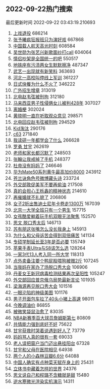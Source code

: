 ## 2022-09-22热门搜索 
最后更新时间 2022-09-22 03:43:19.210693 
1. [上戏退役](https://s.weibo.com/weibo?q=%23%E4%B8%8A%E6%88%8F%E9%80%80%E5%BD%B9%23&t=31&band_rank=1&Refer=top) 686214
1. [张予曦疯狂报班只为演好戏](https://s.weibo.com/weibo?q=%23%E5%BC%A0%E4%BA%88%E6%9B%A6%E7%96%AF%E7%8B%82%E6%8A%A5%E7%8F%AD%E5%8F%AA%E4%B8%BA%E6%BC%94%E5%A5%BD%E6%88%8F%23&t=31&band_rank=2&Refer=top) 667868
1. [中国载人航天高光时刻](https://s.weibo.com/weibo?q=%23%E4%B8%AD%E5%9B%BD%E8%BD%BD%E4%BA%BA%E8%88%AA%E5%A4%A9%E9%AB%98%E5%85%89%E6%97%B6%E5%88%BB%23&t=31&band_rank=3&Refer=top) 608584
1. [吴世勋为张艺兴新歌面纱打call](https://s.weibo.com/weibo?q=%23%E5%90%B4%E4%B8%96%E5%8B%8B%E4%B8%BA%E5%BC%A0%E8%89%BA%E5%85%B4%E6%96%B0%E6%AD%8C%E9%9D%A2%E7%BA%B1%E6%89%93call%23&t=31&band_rank=4&Refer=top) 604064
1. [情侣吵架是全国统一的吧](https://s.weibo.com/weibo?q=%23%E6%83%85%E4%BE%A3%E5%90%B5%E6%9E%B6%E6%98%AF%E5%85%A8%E5%9B%BD%E7%BB%9F%E4%B8%80%E7%9A%84%E5%90%A7%23&t=31&band_rank=5&Refer=top) 550517
1. [地铁座有污渍两女生默默擦净](https://s.weibo.com/weibo?q=%23%E5%9C%B0%E9%93%81%E5%BA%A7%E6%9C%89%E6%B1%A1%E6%B8%8D%E4%B8%A4%E5%A5%B3%E7%94%9F%E9%BB%98%E9%BB%98%E6%93%A6%E5%87%80%23&t=31&band_rank=6&Refer=top) 487347
1. [武艺一出现就有新笑料](https://s.weibo.com/weibo?q=%23%E6%AD%A6%E8%89%BA%E4%B8%80%E5%87%BA%E7%8E%B0%E5%B0%B1%E6%9C%89%E6%96%B0%E7%AC%91%E6%96%99%23&t=31&band_rank=7&Refer=top) 363693
1. [河北一高校叫停线上军训](https://s.weibo.com/weibo?q=%23%E6%B2%B3%E5%8C%97%E4%B8%80%E9%AB%98%E6%A0%A1%E5%8F%AB%E5%81%9C%E7%BA%BF%E4%B8%8A%E5%86%9B%E8%AE%AD%23&t=31&band_rank=8&Refer=top) 361227
1. [日式快餐为什么不火了](https://s.weibo.com/weibo?q=%23%E6%97%A5%E5%BC%8F%E5%BF%AB%E9%A4%90%E4%B8%BA%E4%BB%80%E4%B9%88%E4%B8%8D%E7%81%AB%E4%BA%86%23&t=31&band_rank=9&Refer=top) 346222
1. [广外招生增章](https://s.weibo.com/weibo?q=%23%E5%B9%BF%E5%A4%96%E6%8B%9B%E7%94%9F%E5%A2%9E%E7%AB%A0%23&t=31&band_rank=10&Refer=top) 313019
1. [北电赵韦弦被刑拘](https://s.weibo.com/weibo?q=%23%E5%8C%97%E7%94%B5%E8%B5%B5%E9%9F%A6%E5%BC%A6%E8%A2%AB%E5%88%91%E6%8B%98%23&t=31&band_rank=11&Refer=top) 312180
1. [马来西亚男子性侵俩女儿被判428年](https://s.weibo.com/weibo?q=%23%E9%A9%AC%E6%9D%A5%E8%A5%BF%E4%BA%9A%E7%94%B7%E5%AD%90%E6%80%A7%E4%BE%B5%E4%BF%A9%E5%A5%B3%E5%84%BF%E8%A2%AB%E5%88%A4428%E5%B9%B4%23&t=31&band_rank=12&Refer=top) 307027
1. [离婚梗](https://s.weibo.com/weibo?q=%23%E7%A6%BB%E5%A9%9A%E6%A2%97%23&t=31&band_rank=13&Refer=top) 302024
1. [黄晓明一直在听取观众意见](https://s.weibo.com/weibo?q=%23%E9%BB%84%E6%99%93%E6%98%8E%E4%B8%80%E7%9B%B4%E5%9C%A8%E5%90%AC%E5%8F%96%E8%A7%82%E4%BC%97%E6%84%8F%E8%A7%81%23&t=31&band_rank=14&Refer=top) 298571
1. [北电回应赵韦弦被刑拘](https://s.weibo.com/weibo?q=%23%E5%8C%97%E7%94%B5%E5%9B%9E%E5%BA%94%E8%B5%B5%E9%9F%A6%E5%BC%A6%E8%A2%AB%E5%88%91%E6%8B%98%23&t=31&band_rank=15&Refer=top) 294529
1. [Kid淘汰](https://s.weibo.com/weibo?q=%23Kid%E6%B7%98%E6%B1%B0%23&t=31&band_rank=16&Refer=top) 290176
1. [c63](https://s.weibo.com/weibo?q=c63&t=31&band_rank=17&Refer=top) 271840
1. [我读研一年都学会了什么](https://s.weibo.com/weibo?q=%23%E6%88%91%E8%AF%BB%E7%A0%94%E4%B8%80%E5%B9%B4%E9%83%BD%E5%AD%A6%E4%BC%9A%E4%BA%86%E4%BB%80%E4%B9%88%23&t=31&band_rank=18&Refer=top) 266628
1. [罗勇 甘宇](https://s.weibo.com/weibo?q=%E7%BD%97%E5%8B%87%20%E7%94%98%E5%AE%87&t=31&band_rank=19&Refer=top) 262619
1. [老师和家长都沉默了](https://s.weibo.com/weibo?q=%23%E8%80%81%E5%B8%88%E5%92%8C%E5%AE%B6%E9%95%BF%E9%83%BD%E6%B2%89%E9%BB%98%E4%BA%86%23&t=31&band_rank=20&Refer=top) 248503
1. [张翰让我戒掉了手机](https://s.weibo.com/weibo?q=%23%E5%BC%A0%E7%BF%B0%E8%AE%A9%E6%88%91%E6%88%92%E6%8E%89%E4%BA%86%E6%89%8B%E6%9C%BA%23&t=31&band_rank=21&Refer=top) 248377
1. [杜帝没有妈妈了](https://s.weibo.com/weibo?q=%23%E6%9D%9C%E5%B8%9D%E6%B2%A1%E6%9C%89%E5%A6%88%E5%A6%88%E4%BA%86%23&t=31&band_rank=22&Refer=top) 246646
1. [华为Mate50系列黄牛最高加价8000](https://s.weibo.com/weibo?q=%23%E5%8D%8E%E4%B8%BAMate50%E7%B3%BB%E5%88%97%E9%BB%84%E7%89%9B%E6%9C%80%E9%AB%98%E5%8A%A0%E4%BB%B78000%23&t=31&band_rank=23&Refer=top) 243912
1. [苍兰诀角色号微博藏头诗](https://s.weibo.com/weibo?q=%23%E8%8B%8D%E5%85%B0%E8%AF%80%E8%A7%92%E8%89%B2%E5%8F%B7%E5%BE%AE%E5%8D%9A%E8%97%8F%E5%A4%B4%E8%AF%97%23&t=31&band_rank=24&Refer=top) 233724
1. [外交部敦促美军不要再偷油](https://s.weibo.com/weibo?q=%23%E5%A4%96%E4%BA%A4%E9%83%A8%E6%95%A6%E4%BF%83%E7%BE%8E%E5%86%9B%E4%B8%8D%E8%A6%81%E5%86%8D%E5%81%B7%E6%B2%B9%23&t=31&band_rank=25&Refer=top) 217508
1. [真的会担心王栎鑫的精神状态](https://s.weibo.com/weibo?q=%23%E7%9C%9F%E7%9A%84%E4%BC%9A%E6%8B%85%E5%BF%83%E7%8E%8B%E6%A0%8E%E9%91%AB%E7%9A%84%E7%B2%BE%E7%A5%9E%E7%8A%B6%E6%80%81%23&t=31&band_rank=26&Refer=top) 214610
1. [再催婚就不礼貌了](https://s.weibo.com/weibo?q=%23%E5%86%8D%E5%82%AC%E5%A9%9A%E5%B0%B1%E4%B8%8D%E7%A4%BC%E8%B2%8C%E4%BA%86%23&t=31&band_rank=27&Refer=top) 206806
1. [女子2折出售迪士尼年卡卷走1300万](https://s.weibo.com/weibo?q=%23%E5%A5%B3%E5%AD%902%E6%8A%98%E5%87%BA%E5%94%AE%E8%BF%AA%E5%A3%AB%E5%B0%BC%E5%B9%B4%E5%8D%A1%E5%8D%B7%E8%B5%B01300%E4%B8%87%23&t=31&band_rank=28&Refer=top) 167039
1. [北京一大学全班只有一个男生](https://s.weibo.com/weibo?q=%23%E5%8C%97%E4%BA%AC%E4%B8%80%E5%A4%A7%E5%AD%A6%E5%85%A8%E7%8F%AD%E5%8F%AA%E6%9C%89%E4%B8%80%E4%B8%AA%E7%94%B7%E7%94%9F%23&t=31&band_rank=29&Refer=top) 157715
1. [女孩酷爱躺着玩手机双眼无法聚焦](https://s.weibo.com/weibo?q=%23%E5%A5%B3%E5%AD%A9%E9%85%B7%E7%88%B1%E8%BA%BA%E7%9D%80%E7%8E%A9%E6%89%8B%E6%9C%BA%E5%8F%8C%E7%9C%BC%E6%97%A0%E6%B3%95%E8%81%9A%E7%84%A6%23&t=31&band_rank=30&Refer=top) 152570
1. [思文 脱口秀太后](https://s.weibo.com/weibo?q=%23%E6%80%9D%E6%96%87%20%E8%84%B1%E5%8F%A3%E7%A7%80%E5%A4%AA%E5%90%8E%23&t=31&band_rank=31&Refer=top) 146713
1. [苏有朋这张嘴怎么没长我身上](https://s.weibo.com/weibo?q=%23%E8%8B%8F%E6%9C%89%E6%9C%8B%E8%BF%99%E5%BC%A0%E5%98%B4%E6%80%8E%E4%B9%88%E6%B2%A1%E9%95%BF%E6%88%91%E8%BA%AB%E4%B8%8A%23&t=31&band_rank=32&Refer=top) 145913
1. [为什么和父母诉苦会得到双倍痛苦](https://s.weibo.com/weibo?q=%23%E4%B8%BA%E4%BB%80%E4%B9%88%E5%92%8C%E7%88%B6%E6%AF%8D%E8%AF%89%E8%8B%A6%E4%BC%9A%E5%BE%97%E5%88%B0%E5%8F%8C%E5%80%8D%E7%97%9B%E8%8B%A6%23&t=31&band_rank=33&Refer=top) 141134
1. [专硕学制延长至3年是否必要](https://s.weibo.com/weibo?q=%23%E4%B8%93%E7%A1%95%E5%AD%A6%E5%88%B6%E5%BB%B6%E9%95%BF%E8%87%B33%E5%B9%B4%E6%98%AF%E5%90%A6%E5%BF%85%E8%A6%81%23&t=31&band_rank=34&Refer=top) 135749
1. [苹果手表Ultra与S8该怎么选](https://s.weibo.com/weibo?q=%23%E8%8B%B9%E6%9E%9C%E6%89%8B%E8%A1%A8Ultra%E4%B8%8ES8%E8%AF%A5%E6%80%8E%E4%B9%88%E9%80%89%23&t=31&band_rank=35&Refer=top) 128264
1. [一家3代13人考入同一所大学](https://s.weibo.com/weibo?q=%23%E4%B8%80%E5%AE%B63%E4%BB%A313%E4%BA%BA%E8%80%83%E5%85%A5%E5%90%8C%E4%B8%80%E6%89%80%E5%A4%A7%E5%AD%A6%23&t=31&band_rank=36&Refer=top) 118313
1. [点外卖备注要个鸭屁股喂狗被赠2斤](https://s.weibo.com/weibo?q=%23%E7%82%B9%E5%A4%96%E5%8D%96%E5%A4%87%E6%B3%A8%E8%A6%81%E4%B8%AA%E9%B8%AD%E5%B1%81%E8%82%A1%E5%96%82%E7%8B%97%E8%A2%AB%E8%B5%A02%E6%96%A4%23&t=31&band_rank=37&Refer=top) 107245
1. [当我妈在家办了场脱口秀大会](https://s.weibo.com/weibo?q=%23%E5%BD%93%E6%88%91%E5%A6%88%E5%9C%A8%E5%AE%B6%E5%8A%9E%E4%BA%86%E5%9C%BA%E8%84%B1%E5%8F%A3%E7%A7%80%E5%A4%A7%E4%BC%9A%23&t=31&band_rank=38&Refer=top) 106906
1. [丹麦女王新冠病毒检测结果再次呈阳性](https://s.weibo.com/weibo?q=%23%E4%B8%B9%E9%BA%A6%E5%A5%B3%E7%8E%8B%E6%96%B0%E5%86%A0%E7%97%85%E6%AF%92%E6%A3%80%E6%B5%8B%E7%BB%93%E6%9E%9C%E5%86%8D%E6%AC%A1%E5%91%88%E9%98%B3%E6%80%A7%23&t=31&band_rank=39&Refer=top) 105247
1. [外交部回应普京俄乌局势最新言论](https://s.weibo.com/weibo?q=%23%E5%A4%96%E4%BA%A4%E9%83%A8%E5%9B%9E%E5%BA%94%E6%99%AE%E4%BA%AC%E4%BF%84%E4%B9%8C%E5%B1%80%E5%8A%BF%E6%9C%80%E6%96%B0%E8%A8%80%E8%AE%BA%23&t=31&band_rank=40&Refer=top) 101935
1. [梁海源再见脱口秀大会](https://s.weibo.com/weibo?q=%23%E6%A2%81%E6%B5%B7%E6%BA%90%E5%86%8D%E8%A7%81%E8%84%B1%E5%8F%A3%E7%A7%80%E5%A4%A7%E4%BC%9A%23&t=31&band_rank=41&Refer=top) 101516
1. [一眼沦陷的神级美图](https://s.weibo.com/weibo?q=%23%E4%B8%80%E7%9C%BC%E6%B2%A6%E9%99%B7%E7%9A%84%E7%A5%9E%E7%BA%A7%E7%BE%8E%E5%9B%BE%23&t=31&band_rank=42&Refer=top) 101176
1. [男子开面包车拉了40头小猪上高速](https://s.weibo.com/weibo?q=%23%E7%94%B7%E5%AD%90%E5%BC%80%E9%9D%A2%E5%8C%85%E8%BD%A6%E6%8B%89%E4%BA%8640%E5%A4%B4%E5%B0%8F%E7%8C%AA%E4%B8%8A%E9%AB%98%E9%80%9F%23&t=31&band_rank=43&Refer=top) 98011
1. [今晚调油价](https://s.weibo.com/weibo?q=%23%E4%BB%8A%E6%99%9A%E8%B0%83%E6%B2%B9%E4%BB%B7%23&t=31&band_rank=44&Refer=top) 86855
1. [被微笑袋鼠治愈了](https://s.weibo.com/weibo?q=%23%E8%A2%AB%E5%BE%AE%E7%AC%91%E8%A2%8B%E9%BC%A0%E6%B2%BB%E6%84%88%E4%BA%86%23&t=31&band_rank=45&Refer=top) 83035
1. [NBA新赛季百大球员詹姆斯第七](https://s.weibo.com/weibo?q=%23NBA%E6%96%B0%E8%B5%9B%E5%AD%A3%E7%99%BE%E5%A4%A7%E7%90%83%E5%91%98%E8%A9%B9%E5%A7%86%E6%96%AF%E7%AC%AC%E4%B8%83%23&t=31&band_rank=46&Refer=top) 80809
1. [共情能力强到底好不好](https://s.weibo.com/weibo?q=%23%E5%85%B1%E6%83%85%E8%83%BD%E5%8A%9B%E5%BC%BA%E5%88%B0%E5%BA%95%E5%A5%BD%E4%B8%8D%E5%A5%BD%23&t=31&band_rank=47&Refer=top) 75622
1. [甘宇获救时哭着说遇到好人了](https://s.weibo.com/weibo?q=%23%E7%94%98%E5%AE%87%E8%8E%B7%E6%95%91%E6%97%B6%E5%93%AD%E7%9D%80%E8%AF%B4%E9%81%87%E5%88%B0%E5%A5%BD%E4%BA%BA%E4%BA%86%23&t=31&band_rank=48&Refer=top) 73779
1. [妈妈骂人真的很有一套](https://s.weibo.com/weibo?q=%23%E5%A6%88%E5%A6%88%E9%AA%82%E4%BA%BA%E7%9C%9F%E7%9A%84%E5%BE%88%E6%9C%89%E4%B8%80%E5%A5%97%23&t=31&band_rank=49&Refer=top) 69033
1. [老人误把窗户当门迈出悬挂阳台](https://s.weibo.com/weibo?q=%23%E8%80%81%E4%BA%BA%E8%AF%AF%E6%8A%8A%E7%AA%97%E6%88%B7%E5%BD%93%E9%97%A8%E8%BF%88%E5%87%BA%E6%82%AC%E6%8C%82%E9%98%B3%E5%8F%B0%23&t=31&band_rank=26&Refer=top) 67328
1. [甘宇和父母在医院相见](https://s.weibo.com/weibo?q=%23%E7%94%98%E5%AE%87%E5%92%8C%E7%88%B6%E6%AF%8D%E5%9C%A8%E5%8C%BB%E9%99%A2%E7%9B%B8%E8%A7%81%23&t=31&band_rank=50&Refer=top) 64938
1. [两个人的小森林豆瓣6.6分](https://s.weibo.com/weibo?q=%23%E4%B8%A4%E4%B8%AA%E4%BA%BA%E7%9A%84%E5%B0%8F%E6%A3%AE%E6%9E%97%E8%B1%86%E7%93%A36.6%E5%88%86%23&t=31&band_rank=43&Refer=top) 64088
1. [中国人确实有点种菜天赋在身上的](https://s.weibo.com/weibo?q=%23%E4%B8%AD%E5%9B%BD%E4%BA%BA%E7%A1%AE%E5%AE%9E%E6%9C%89%E7%82%B9%E7%A7%8D%E8%8F%9C%E5%A4%A9%E8%B5%8B%E5%9C%A8%E8%BA%AB%E4%B8%8A%E7%9A%84%23&t=31&band_rank=43&Refer=top) 25431
1. [立体书中藏着怎样的世界](https://s.weibo.com/weibo?q=%23%E7%AB%8B%E4%BD%93%E4%B9%A6%E4%B8%AD%E8%97%8F%E7%9D%80%E6%80%8E%E6%A0%B7%E7%9A%84%E4%B8%96%E7%95%8C%23&t=31&band_rank=19&Refer=top) 24376
1. [思文说自己和程璐不含糖就是甜](https://s.weibo.com/weibo?q=%23%E6%80%9D%E6%96%87%E8%AF%B4%E8%87%AA%E5%B7%B1%E5%92%8C%E7%A8%8B%E7%92%90%E4%B8%8D%E5%90%AB%E7%B3%96%E5%B0%B1%E6%98%AF%E7%94%9C%23&t=31&band_rank=32&Refer=top) 15480
1. [逆水寒微光渲染实机演示](https://s.weibo.com/weibo?q=%23%E9%80%86%E6%B0%B4%E5%AF%92%E5%BE%AE%E5%85%89%E6%B8%B2%E6%9F%93%E5%AE%9E%E6%9C%BA%E6%BC%94%E7%A4%BA%23&t=31&band_rank=49&Refer=top) 14311
